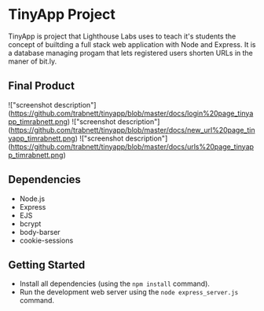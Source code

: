 # TinyApp Project

TinyApp is project that Lighthouse Labs uses to teach it's students the concept of builtding a full stack web application with Node and Express. It is a database managing progam that lets registered users shorten URLs in the maner of bit.ly.


## Final Product

!["screenshot description"] (https://github.com/trabnett/tinyapp/blob/master/docs/login%20page_tinyapp_timrabnett.png)
!["screenshot description"] (https://github.com/trabnett/tinyapp/blob/master/docs/new_url%20page_tinyapp_timrabnett.png)
!["screenshot description"] (https://github.com/trabnett/tinyapp/blob/master/docs/urls%20page_tinyapp_timrabnett.png)



## Dependencies

- Node.js
- Express
- EJS
- bcrypt
- body-barser
- cookie-sessions

## Getting Started

- Install all dependencies (using the `npm install` command).
- Run the development web server using the `node express_server.js` command.